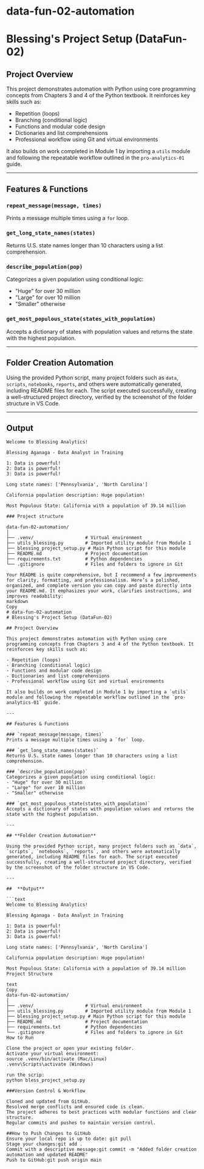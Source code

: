 # data-fun-02-automation
# Blessing's Project Setup (DataFun-02)

## Project Overview

This project demonstrates automation with Python using core programming concepts from Chapters 3 and 4 of the Python textbook. It reinforces key skills such as:

- Repetition (loops)
- Branching (conditional logic)
- Functions and modular code design
- Dictionaries and list comprehensions
- Professional workflow using Git and virtual environments

It also builds on work completed in Module 1 by importing a `utils` module and following the repeatable workflow outlined in the `pro-analytics-01` guide.

---

## Features & Functions

### `repeat_message(message, times)`
Prints a message multiple times using a `for` loop.

### `get_long_state_names(states)`
Returns U.S. state names longer than 10 characters using a list comprehension.

### `describe_population(pop)`
Categorizes a given population using conditional logic:
- "Huge" for over 30 million  
- "Large" for over 10 million  
- "Smaller" otherwise

### `get_most_populous_state(states_with_population)`
Accepts a dictionary of states with population values and returns the state with the highest population.

---

## **Folder Creation Automation**

Using the provided Python script, many project folders such as `data`, `scripts`, `notebooks`, `reports`, and others were automatically generated, including README files for each. The script executed successfully, creating a well-structured project directory, verified by the screenshot of the folder structure in VS Code.

---

##  **Output**

```text
Welcome to Blessing Analytics!

Blessing Aganaga - Data Analyst in Training

1: Data is powerful!
2: Data is powerful!
3: Data is powerful!

Long state names: ['Pennsylvania', 'North Carolina']

California population description: Huge population!

Most Populous State: California with a population of 39.14 million

### Project structure

data-fun-02-automation/
│
├── .venv/                   # Virtual environment
├── utils_blessing.py        # Imported utility module from Module 1
├── blessing_project_setup.py # Main Python script for this module
├── README.md                # Project documentation
├── requirements.txt         # Python dependencies
└── .gitignore               # Files and folders to ignore in Git

Your README is quite comprehensive, but I recommend a few improvements for clarity, formatting, and professionalism. Here’s a polished, organized, and complete version you can copy and paste directly into your README.md. It emphasizes your work, clarifies instructions, and improves readability:
markdown
Copy
# data-fun-02-automation
# Blessing's Project Setup (DataFun-02)

## Project Overview

This project demonstrates automation with Python using core programming concepts from Chapters 3 and 4 of the Python textbook. It reinforces key skills such as:

- Repetition (loops)
- Branching (conditional logic)
- Functions and modular code design
- Dictionaries and list comprehensions
- Professional workflow using Git and virtual environments

It also builds on work completed in Module 1 by importing a `utils` module and following the repeatable workflow outlined in the `pro-analytics-01` guide.

---

## Features & Functions

### `repeat_message(message, times)`
Prints a message multiple times using a `for` loop.

### `get_long_state_names(states)`
Returns U.S. state names longer than 10 characters using a list comprehension.

### `describe_population(pop)`
Categorizes a given population using conditional logic:
- "Huge" for over 30 million  
- "Large" for over 10 million  
- "Smaller" otherwise

### `get_most_populous_state(states_with_population)`
Accepts a dictionary of states with population values and returns the state with the highest population.

---

## **Folder Creation Automation**

Using the provided Python script, many project folders such as `data`, `scripts`, `notebooks`, `reports`, and others were automatically generated, including README files for each. The script executed successfully, creating a well-structured project directory, verified by the screenshot of the folder structure in VS Code.

---

##  **Output**

```text
Welcome to Blessing Analytics!

Blessing Aganaga - Data Analyst in Training

1: Data is powerful!
2: Data is powerful!
3: Data is powerful!

Long state names: ['Pennsylvania', 'North Carolina']

California population description: Huge population!

Most Populous State: California with a population of 39.14 million
Project Structure

text
Copy
data-fun-02-automation/
│
├── .venv/                   # Virtual environment
├── utils_blessing.py        # Imported utility module from Module 1
├── blessing_project_setup.py # Main Python script for this module
├── README.md                # Project documentation
├── requirements.txt         # Python dependencies
└── .gitignore               # Files and folders to ignore in Git
How to Run

Clone the project or open your existing folder.
Activate your virtual environment:
source .venv/bin/activate (Mac/Linux)
.venv\Scripts\activate (Windows)

run the scrip:
python bless_project_setup.py

###Version Control & Workflow

Cloned and updated from GitHub.
Resolved merge conflicts and ensured code is clean.
The project adheres to best practices with modular functions and clear structure.
Regular commits and pushes to maintain version control.

##How to Push Changes to GitHub
Ensure your local repo is up to date: git pull
Stage your changes:git add .
Commit with a descriptive message:git commit -m "Added folder creation automation and updated README"
Push to GitHub:git push origin main
